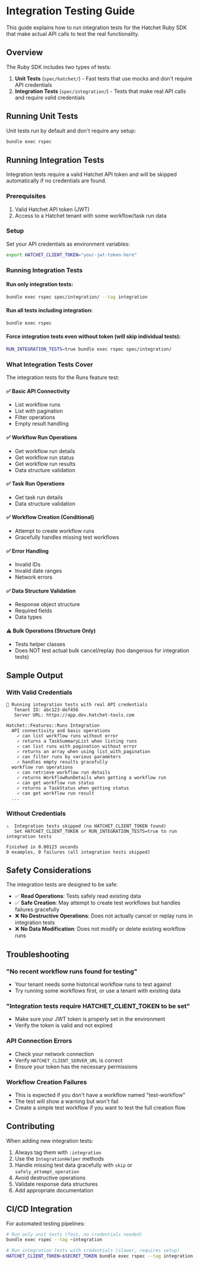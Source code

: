 # Integration Testing Guide

This guide explains how to run integration tests for the Hatchet Ruby SDK that make actual API calls to test the real functionality.

## Overview

The Ruby SDK includes two types of tests:

1. **Unit Tests** (`spec/hatchet/`) - Fast tests that use mocks and don't require API credentials
2. **Integration Tests** (`spec/integration/`) - Tests that make real API calls and require valid credentials

## Running Unit Tests

Unit tests run by default and don't require any setup:

```bash
bundle exec rspec
```

## Running Integration Tests

Integration tests require a valid Hatchet API token and will be skipped automatically if no credentials are found.

### Prerequisites

1. Valid Hatchet API token (JWT)
2. Access to a Hatchet tenant with some workflow/task run data

### Setup

Set your API credentials as environment variables:

```bash
export HATCHET_CLIENT_TOKEN="your-jwt-token-here"
```

### Running Integration Tests

#### Run only integration tests:
```bash
bundle exec rspec spec/integration/ --tag integration
```

#### Run all tests including integration:
```bash
bundle exec rspec
```

#### Force integration tests even without token (will skip individual tests):
```bash
RUN_INTEGRATION_TESTS=true bundle exec rspec spec/integration/
```

### What Integration Tests Cover

The integration tests for the Runs feature test:

#### ✅ Basic API Connectivity
- List workflow runs
- List with pagination
- Filter operations
- Empty result handling

#### ✅ Workflow Run Operations
- Get workflow run details
- Get workflow run status  
- Get workflow run results
- Data structure validation

#### ✅ Task Run Operations
- Get task run details
- Data structure validation

#### ✅ Workflow Creation (Conditional)
- Attempt to create workflow runs
- Gracefully handles missing test workflows

#### ✅ Error Handling
- Invalid IDs
- Invalid date ranges
- Network errors

#### ✅ Data Structure Validation
- Response object structure
- Required fields
- Data types

#### ⚠️ Bulk Operations (Structure Only)
- Tests helper classes
- Does NOT test actual bulk cancel/replay (too dangerous for integration tests)

## Sample Output

### With Valid Credentials
```
🔗 Running integration tests with real API credentials
   Tenant ID: abc123-def456
   Server URL: https://app.dev.hatchet-tools.com

Hatchet::Features::Runs Integration
  API connectivity and basic operations
    ✓ can list workflow runs without error
    ✓ returns a TaskSummaryList when listing runs
    ✓ can list runs with pagination without error
    ✓ returns an array when using list_with_pagination
    ✓ can filter runs by various parameters
    ✓ handles empty results gracefully
  workflow run operations
    ✓ can retrieve workflow run details
    ✓ returns WorkflowRunDetails when getting a workflow run
    ✓ can get workflow run status
    ✓ returns a TaskStatus when getting status
    ✓ can get workflow run result
  ...
```

### Without Credentials
```
⚠️  Integration tests skipped (no HATCHET_CLIENT_TOKEN found)
   Set HATCHET_CLIENT_TOKEN or RUN_INTEGRATION_TESTS=true to run integration tests

Finished in 0.00123 seconds
0 examples, 0 failures (all integration tests skipped)
```

## Safety Considerations

The integration tests are designed to be safe:

- ✅ **Read Operations**: Tests safely read existing data
- ✅ **Safe Creation**: May attempt to create test workflows but handles failures gracefully
- ❌ **No Destructive Operations**: Does not actually cancel or replay runs in integration tests
- ❌ **No Data Modification**: Does not modify or delete existing workflow runs

## Troubleshooting

### "No recent workflow runs found for testing"
- Your tenant needs some historical workflow runs to test against
- Try running some workflows first, or use a tenant with existing data

### "Integration tests require HATCHET_CLIENT_TOKEN to be set"
- Make sure your JWT token is properly set in the environment
- Verify the token is valid and not expired

### API Connection Errors
- Check your network connection
- Verify `HATCHET_CLIENT_SERVER_URL` is correct
- Ensure your token has the necessary permissions

### Workflow Creation Failures
- This is expected if you don't have a workflow named "test-workflow"
- The test will show a warning but won't fail
- Create a simple test workflow if you want to test the full creation flow

## Contributing

When adding new integration tests:

1. Always tag them with `:integration`
2. Use the `IntegrationHelper` methods
3. Handle missing test data gracefully with `skip` or `safely_attempt_operation`
4. Avoid destructive operations
5. Validate response data structures
6. Add appropriate documentation

## CI/CD Integration

For automated testing pipelines:

```bash
# Run only unit tests (fast, no credentials needed)
bundle exec rspec --tag ~integration

# Run integration tests with credentials (slower, requires setup)
HATCHET_CLIENT_TOKEN=$SECRET_TOKEN bundle exec rspec --tag integration
```